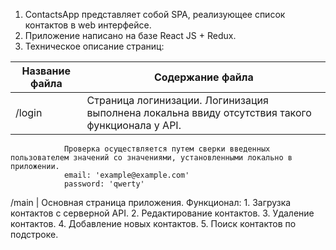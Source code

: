 1. ContactsApp представляет собой SPA, реализующее список контактов в web интерфейсе.
2. Приложение написано на базе React JS + Redux.
3. Техническое описание страниц:

Название файла  | Содержание файла
----------------|----------------------
/login       | Страница логинизации. Логинизация выполнена локальна ввиду отсутствия такого функционала у API. 
                Проверка осуществляется путем сверки введенных пользователем значений со значениями, установленными локально в приложении.
                email: 'example@example.com'
                password: 'qwerty'
                
/main        | Основная страница приложения.
                Функционал:
                1. Загрузка контактов с серверной API.
                2. Редактирование контактов.
                3. Удаление контактов.
                4. Добавление новых контактов.
                5. Поиск контактов по подстроке. 